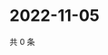 # 2022-11-05

共 0 条

<!-- BEGIN WEIBO -->
<!-- 最后更新时间 Sat Nov 05 2022 04:18:47 GMT+0800 (China Standard Time) -->

<!-- END WEIBO -->
